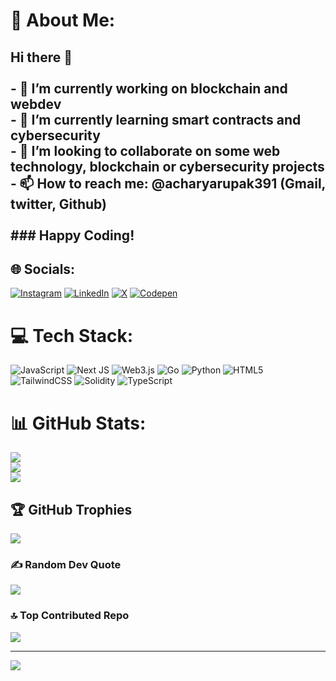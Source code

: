 # 💫 About Me:
## Hi there 👋<br><br>- 🔭 I’m currently working on blockchain and webdev<br>- 🌱 I’m currently learning smart contracts and cybersecurity<br>- 👯 I’m looking to collaborate on some web technology, blockchain or cybersecurity projects<br>- 📫 How to reach me: @acharyarupak391 (Gmail, twitter, Github)<br><br>### Happy Coding!


## 🌐 Socials:
[![Instagram](https://img.shields.io/badge/Instagram-%23E4405F.svg?logo=Instagram&logoColor=white)](https://instagram.com/acharyarupak391) [![LinkedIn](https://img.shields.io/badge/LinkedIn-%230077B5.svg?logo=linkedin&logoColor=white)](https://linkedin.com/in/acharyarupak391) [![X](https://img.shields.io/badge/X-black.svg?logo=X&logoColor=white)](https://x.com/acharyarupak391) [![Codepen](https://img.shields.io/badge/Codepen-000000?style=for-the-badge&logo=codepen&logoColor=white)](https://codepen.io/acharyarupak391) 

# 💻 Tech Stack:
![JavaScript](https://img.shields.io/badge/javascript-%23323330.svg?style=flat&logo=javascript&logoColor=%23F7DF1E) ![Next JS](https://img.shields.io/badge/Next-black?style=flat&logo=next.js&logoColor=white) ![Web3.js](https://img.shields.io/badge/web3.js-F16822?style=flat&logo=web3.js&logoColor=white) ![Go](https://img.shields.io/badge/go-%2300ADD8.svg?style=flat&logo=go&logoColor=white) ![Python](https://img.shields.io/badge/python-3670A0?style=flat&logo=python&logoColor=ffdd54) ![HTML5](https://img.shields.io/badge/html5-%23E34F26.svg?style=flat&logo=html5&logoColor=white) ![TailwindCSS](https://img.shields.io/badge/tailwindcss-%2338B2AC.svg?style=flat&logo=tailwind-css&logoColor=white) ![Solidity](https://img.shields.io/badge/Solidity-%23363636.svg?style=flat&logo=solidity&logoColor=white) ![TypeScript](https://img.shields.io/badge/typescript-%23007ACC.svg?style=flat&logo=typescript&logoColor=white)
# 📊 GitHub Stats:
![](https://github-readme-stats.vercel.app/api?username=acharyarupak391&theme=dark&hide_border=false&include_all_commits=true&count_private=true)<br/>
![](https://github-readme-streak-stats.herokuapp.com/?user=acharyarupak391&theme=dark&hide_border=false)<br/>
![](https://github-readme-stats.vercel.app/api/top-langs/?username=acharyarupak391&theme=dark&hide_border=false&include_all_commits=true&count_private=true&layout=compact)

## 🏆 GitHub Trophies
![](https://github-profile-trophy.vercel.app/?username=acharyarupak391&theme=radical&no-frame=false&no-bg=true&margin-w=4)

### ✍️ Random Dev Quote
![](https://quotes-github-readme.vercel.app/api?type=horizontal&theme=radical)

### 🔝 Top Contributed Repo
![](https://github-contributor-stats.vercel.app/api?username=acharyarupak391&limit=5&theme=dark&combine_all_yearly_contributions=true)

---
[![](https://visitcount.itsvg.in/api?id=acharyarupak391&icon=0&color=0)](https://visitcount.itsvg.in)

<!-- Proudly created with GPRM ( https://gprm.itsvg.in ) -->
